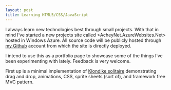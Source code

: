 ```yaml
---
layout: post
title: Learning HTML5/CSS/JavaScript
---
```


I always learn new technologies best through small projects.  With that in mind I’ve started a new projects site called <AcheyNet.AzureWebsites.Net> hosted in Windows Azure.  All source code will be publicly hosted through [my Github](https://github.com/damonachey/AcheyNet) account from which the site is directly deployed.

I intend to use this as a portfolio page to showcase some of the things I’ve been experimenting with lately.  Feedback is very welcome.

First up is a minimal implementation of [Klondike solitaire](http://acheynet.azurewebsites.net/klondike/) demonstrating drag and drop, animations, CSS, sprite sheets (sort of), and framework free MVC pattern.
